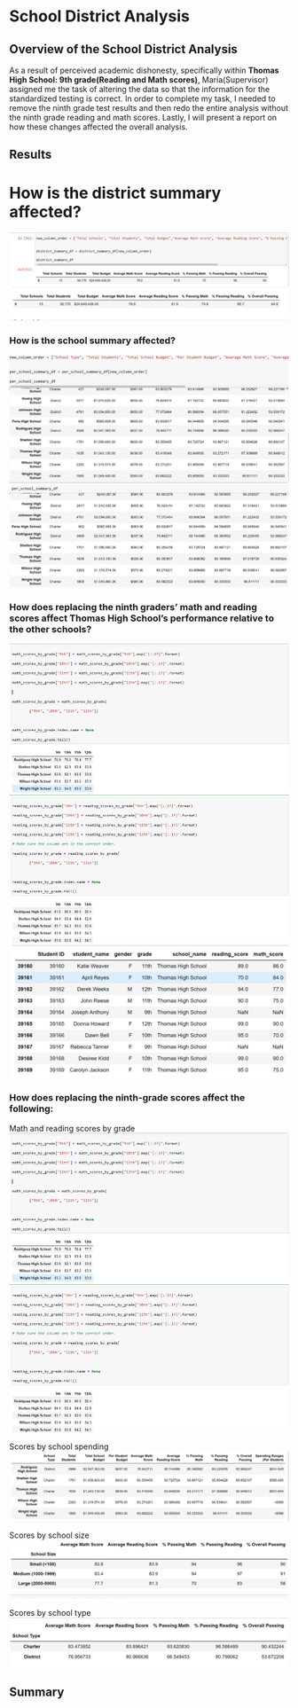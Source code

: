 # School District Analysis

 ## Overview of the School District Analysis
As a result of perceived academic dishonesty, specifically within **Thomas High School: 9th grade(Reading and Math scores)**, Maria(Supervisor) assigned me the task of altering the data so that the information for the standardized testing is correct. In order to complete my task, I needed to remove the ninth grade test results and then redo the entire analysis without the ninth grade reading and math scores. Lastly, I will present a report on how these changes affected the overall analysis.

##  Results
# How is the district summary affected?
![School District Analysis](https://github.com/Aszeal/School_District_Analysis/blob/main/Resources/District%20Analysis-Orginal.png)
![School District Analysis](https://github.com/Aszeal/School_District_Analysis/blob/main/Resources/District%20Analysis-Redo.png)

### How is the school summary affected?
![School District Analysis](https://github.com/Aszeal/School_District_Analysis/blob/main/Resources/School_Summary-Orginal1.png)
![School District Analysis](https://github.com/Aszeal/School_District_Analysis/blob/main/Resources/School_Summary-Orginal.png)

### How does replacing the ninth graders’ math and reading scores affect Thomas High School’s performance relative to the other schools?
![School District Analysis](https://github.com/Aszeal/School_District_Analysis/blob/main/Resources/Math_and_Reading_scores.png)
![School District Analysis](https://github.com/Aszeal/School_District_Analysis/blob/main/Resources/NaN_Grades.png)

### How does replacing the ninth-grade scores affect the following:
Math and reading scores by grade
![School District Analysis](https://github.com/Aszeal/School_District_Analysis/blob/main/Resources/Math_and_Reading_scores.png)


Scores by school spending
![School District Analysis](https://github.com/Aszeal/School_District_Analysis/blob/main/Resources/spending_per_school.png)


Scores by school size
![School District Analysis](https://github.com/Aszeal/School_District_Analysis/blob/main/Resources/Scores_by_Size.png)


Scores by school type
![School District Analysis](https://github.com/Aszeal/School_District_Analysis/blob/main/Resources/Scores_by_School_Type.png)

## Summary 
